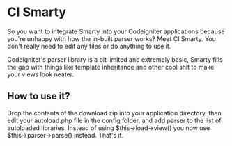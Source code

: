 # CI Smarty

So you want to integrate Smarty into your Codeigniter applications because you're unhappy with how the in-built parser works? Meet CI Smarty. You don't really need to edit any files or do anything to use it.

Codeigniter's parser library is a bit limited and extremely basic, Smarty fills the gap with things like template inheritance and other cool shit to make your views look neater.

## How to use it?

Drop the contents of the download zip into your application directory, then edit your autoload.php file in the config folder, and add parser to the list of autoloaded libraries. Instead of using $this->load->view() you now use $this->parser->parse() instead. That's it.